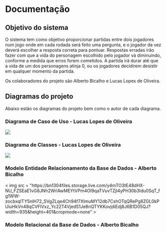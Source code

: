 # Documentação
<h2>Objetivo do sistema</h2>

O sistema tem como objetivo proporcionar partidas entre dois jogadores num jogo onde em cada rodada será feito uma pergunta, e o jogador da vez deverá escolher a resposta correta para pontuar. Respostas erradas irão fazer com que a vida do personagem escolhido pelo jogador vá diminuindo, conforme a medida que erros forem cometidos. A partida irá durar até que a vida de um dos personagens atinja 0, ou os jogadores decidirem desistir em qualquer momento da partida.

Os colaboradores do projeto são Alberto Bicalho e Lucas Lopes de Oliveira.

<h2>Diagramas do projeto</h2>
Abaixo estão os diagramas do projeto bem como o autor de cada diagrama.

<h3>Diagrama de Caso de Uso - Lucas Lopes de Oliveira</h3>
<img src="https://bn1304files.storage.live.com/y4mKa8CxCYySuXkvAH-_YAsGH_P-dn-ObunddHVjC8k-ZICrT4FjMqw6h36UbCHKS9JiR06xV5ZYrGqWEKYxWwNKn14DHJ2HBc07cYykmwPjJ8lc7dac02Rl0VoaG9D6qSMdO0t45U_oTPkQaL1SPU4yfp3xGfT_pDLWRCIJV5MT6CaGloDUNo8Zd9u5a7xhkVa?width=2925&height=2213&cropmode=none">

<h3>Diagrama de Classes - Lucas Lopes de Oliveira</h3>
<img src="https://bn1304files.storage.live.com/y4mdtHY8FKwEfjEkKQfQqVxTnxtP9jFuJUk5SXFoPoYqM0dEntsXbZkxMgyIooruDvdcxa1Iapi3CHqxbelrt7mIPtam4CHrEafFn4X9QaujfJcx-9bDFIxdV6BRADY2e13bVrwa_xUqPA81XqGHKvESXiikz98XFQWirpjUNQMPghYXQ6FFrwh5LZkyXaOh7fb?width=2784&height=2520&cropmode=none">

<h3>Modelo Entidade Relacionamento da Base de Dados - Alberto Bicalho</h3>
< img src = "https://bn1304files.storage.live.com/y4mTO3tE48dHX-NU_FZSEaE1vG8JNh2WrlAwMEYtVPm4OI9qaTVuvTZjl4yPH30b3Idu0SqT_fg1WW-zocbxqITY5nlH72_SVgZLqe4Ch94f7XImuMY12db7CshOTqQRePg8ZGL0kPUiuHkVn48qCVFlVxz_Yc22T4VjedS1Je8nQTYKKovjdiEdj8J6B1D05QJ?width=935&height=401&cropmode=none" >

<h3>Modelo Relacional da Base de Dados - Alberto Bicalho</h3>
<img src="">
